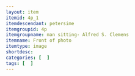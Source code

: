 ```yaml
---
layout: item
itemid: 4p_1
itemdescendant: petersime
itemgroupid: 4p
itemgroupname: man sitting- Alfred S. Clemens
itemname: Front of photo
itemtype: image
shortdesc: 
categories: [  ]
tags: [  ]
---
```







